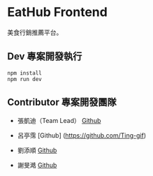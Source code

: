 # EatHub Frontend

美食行銷推薦平台。

## Dev 專案開發執行

```
npm install
npm run dev
```

## Contributor 專案開發團隊

- 張凱迪（Team Lead） [Github](https://github.com/kdchang)
- 呂亭霈 [Github] (https://github.com/Ting-gif)


- 劉添順 [Github](https://github.com/skysoon1406)


- 謝旻澔 [Github](https://github.com/qWer79790922)
